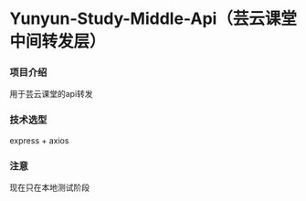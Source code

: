# Yunyun-Study-Middle-Api（芸云课堂中间转发层）
### 项目介绍
用于芸云课堂的api转发
### 技术选型
express + axios
### 注意
现在只在本地测试阶段
